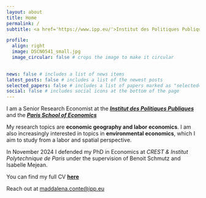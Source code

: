```yaml
---
layout: about
title: Home
permalink: /
subtitle: <a href='https://www.ipp.eu/'>Institut des Politiques Publiques</a> & <a href='https://www.parisschoolofeconomics.eu/'>Paris School of Economics</a>

profile:
  align: right
  image: DSCN0541_small.jpg
  image_circular: false # crops the image to make it circular
 

news: false # includes a list of news items
latest_posts: false # includes a list of the newest posts
selected_papers: false # includes a list of papers marked as "selected={true}"
social: false # includes social icons at the bottom of the page
---
```


I am a Senior Research Economist at the <a href='https://www.ipp.eu/'>***Institut des Politiques Publiques***</a> and the <a href='https://www.parisschoolofeconomics.eu/'>***Paris School of Economics***</a>

My research topics are **economic geography and labor economics**. I am also increasingly interested in topics in **environmental economics**, which I aim to study from a labor and spatial perspective.

In November 2024 I defended my PhD in Economics at *CREST & Institut Polytechnique de Paris* under the supervision of Benoit Schmutz and Isabelle Mejean.

You can find my full CV <a href='https://drive.google.com/file/d/1hMRicrYkQpj1WdExWVBfnOagIF7oAP_g/view?usp=drive_link'>**here**</a>

Reach out at maddalena.conte@ipp.eu


